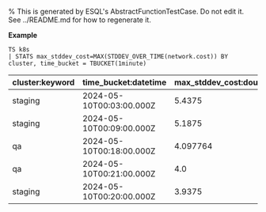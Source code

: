 % This is generated by ESQL's AbstractFunctionTestCase. Do not edit it. See ../README.md for how to regenerate it.

**Example**

```esql
TS k8s
| STATS max_stddev_cost=MAX(STDDEV_OVER_TIME(network.cost)) BY cluster, time_bucket = TBUCKET(1minute)
```

| cluster:keyword | time_bucket:datetime | max_stddev_cost:double |
| --- | --- | --- |
| staging | 2024-05-10T00:03:00.000Z | 5.4375 |
| staging | 2024-05-10T00:09:00.000Z | 5.1875 |
| qa | 2024-05-10T00:18:00.000Z | 4.097764 |
| qa | 2024-05-10T00:21:00.000Z | 4.0 |
| staging | 2024-05-10T00:20:00.000Z | 3.9375 |


